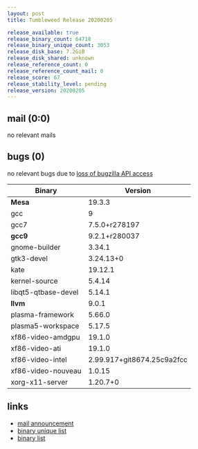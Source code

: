 ```yaml
---
layout: post
title: Tumbleweed Release 20200205

release_available: true
release_binary_count: 64718
release_binary_unique_count: 3053
release_disk_base: 7.2GiB
release_disk_shared: unknown
release_reference_count: 0
release_reference_count_mail: 0
release_score: 67
release_stability_level: pending
release_version: 20200205
---
```


## mail (0:0)

no relevant mails

## bugs (0)

<!--more-->

no relevant bugs due to [loss of bugzilla API access](https://bugzilla.opensuse.org/show_bug.cgi?id=1157722)

Binary | Version
--- | ---
**Mesa** | 19.3.3
gcc | 9
gcc7 | 7.5.0+r278197
**gcc9** | 9.2.1+r280037
gnome-builder | 3.34.1
gtk3-devel | 3.24.13+0
kate | 19.12.1
kernel-source | 5.4.14
libqt5-qtbase-devel | 5.14.1
**llvm** | 9.0.1
plasma-framework | 5.66.0
plasma5-workspace | 5.17.5
xf86-video-amdgpu | 19.1.0
xf86-video-ati | 19.1.0
xf86-video-intel | 2.99.917+git8674.25c9a2fcc
xf86-video-nouveau | 1.0.15
xorg-x11-server | 1.20.7+0

## links

- [mail announcement](https://lists.opensuse.org/opensuse-factory/2020-02/msg00194.html)
- [binary unique list](http://download.opensuse.org/history/20200205/rpm.unique.list)
- [binary list](http://download.opensuse.org/history/20200205/rpm.list)
